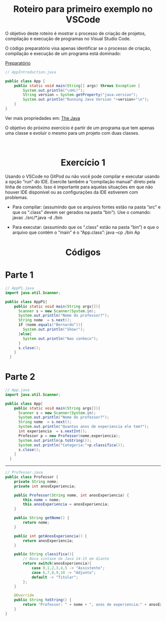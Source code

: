 # <center>Roteiro para primeiro exemplo no VSCode</center> #

O objetivo deste roteiro é mostrar o processo de criação de projetos, compilação e execução de programas no Visual Studio Code.

O código preparatório visa apenas identificar se o processo de criação, compilação e execução de um programa está dominado:

[Preparatório](https://gist.github.com/bcopstein/779c87c93026bbc59d9b89eec6ca928c)

```java
// AppIntroduction.java

public class App {
    public static void main(String[] args) throws Exception {
        System.out.println("\nHi!");
        String version = System.getProperty("java.version");
        System.out.println("Running Java Version "+version+"\n");
    }
}

```


Ver mais propriedades em: [The Java](https://docs.oracle.com/javase/tutorial/essential/environment/sysprop.html)

<p>O objetivo do próximo exercício é partir de um programa que tem apenas uma classe e evoluir o mesmo para um projeto com duas classes.</p>
<br>

# <center>Exercício 1</center> #

<p>Usando o VSCode no GitPod ou não você pode compilar e executar usando a opção “run” do IDE. Exercite também a “compilação manual” direto pela linha de comando. Isso é importante para aquelas situações em que não houver IDE disponível ou as configurações da IDE estiverem com problemas.</p>

*  Para compilar: (assumindo que os arquivos fontes estão na pasta “src” e que os “.class” devem ser gerados na pasta “bin"). Use o comando: javac ./src/*.java -d ./bin

* Para executar: (assumindo que os “.class” estão na pasta “bin”) e que o arquivo que contém o “main” é o “App.class”: java –cp ./bin Ap


# <center>Códigos</center> #

# Parte 1 #

```java
// AppP1.java
import java.util.Scanner;

public class AppP1{
    public static void main(String args[]){ 
      Scanner s = new Scanner(System.in);
      System.out.println("Nome do professor?");
      String nome  = s.next();
      if (nome.equals("Bernardo")){ 
        System.out.println("Show!");
      }else{
        System.out.println("Nao conheco");
      }
      s.close();
    }
  }
```

# Parte 2 #

```java
// App.java
import java.util.Scanner;

public class App{
    public static void main(String args[]){ 
      Scanner s = new Scanner(System.in);
      System.out.println("Nome do professor?");
      String nome  = s.next();
      System.out.println("Quantos anos de experiencia ele tem?");
      int experiencia  = s.nextInt();
      Professor p = new Professor(nome,experiencia);
      System.out.println(p.toString());
      System.out.println("Categoria:"+p.classifica());
      s.close();
    }
  }
```

---

```java
// Professor.java
public class Professor {
    private String nome;
    private int anosExperiencia;

    public Professor(String nome, int anosExperiencia) {
        this.nome = nome;
        this.anosExperiencia = anosExperiencia;
    }

    public String getNome() {
        return nome;
    }

    public int getAnosExperiencia() {
        return anosExperiencia;
    }

    public String classifica(){
        // Nova sintaxe do Java 14-15 em diante
        return switch(anosExperiencia){
            case 0,1,2,3,4,5 -> "Assistente";
            case 6,7,8,9,10 -> "Adjunto";
            default -> "Titular";
        };
    }

    @Override
    public String toString() {
        return "Professor: " + nome + ", anos de experiencia:" + anosExperiencia;
    }
}

```
